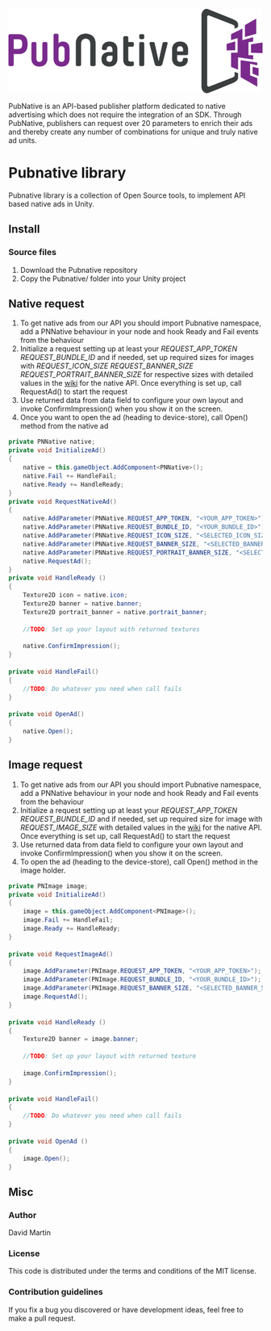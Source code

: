 ![ScreenShot](/Docs/PNLogo.png)

PubNative is an API-based publisher platform dedicated to native advertising which does not require the integration of an SDK. Through PubNative, publishers can request over 20 parameters to enrich their ads and thereby create any number of combinations for unique and truly native ad units.

# Pubnative library

Pubnative library is a collection of Open Source tools, to implement API based native ads in Unity.

## Install

### Source files

1. Download the Pubnative repository
2. Copy the Pubnative/ folder into your Unity project

## Native request

1. To get native ads from our API you should import Pubnative namespace, add a PNNative behaviour in your node and hook Ready and Fail events from the behaviour
2. Initialize a request setting up at least your *REQUEST_APP_TOKEN* *REQUEST_BUNDLE_ID* and if needed, set up required sizes for images with *REQUEST_ICON_SIZE* *REQUEST_BANNER_SIZE* *REQUEST_PORTRAIT_BANNER_SIZE* for respective sizes with detailed values in the [wiki](https://pubnative.atlassian.net/wiki/display/PUB/API+Documentation) for the native API. Once everything is set up, call RequestAd() to start the request
3. Use returned data from data field to configure your own layout and invoke ConfirmImpression() when you show it on the screen.
4. Once you want to open the ad (heading to device-store), call Open() method from the native ad

```cs
private PNNative native;
private void InitializeAd()
{
	native = this.gameObject.AddComponent<PNNative>();
	native.Fail += HandleFail;
	native.Ready += HandleReady;
}
private void RequestNativeAd()
{
	native.AddParameter(PNNative.REQUEST_APP_TOKEN, "<YOUR_APP_TOKEN>");
	native.AddParameter(PNNative.REQUEST_BUNDLE_ID, "<YOUR_BUNDLE_ID>");
	native.AddParameter(PNNative.REQUEST_ICON_SIZE, "<SELECTED_ICON_SIZE>");
	native.AddParameter(PNNative.REQUEST_BANNER_SIZE, "<SELECTED_BANNER_SIZE>");
	native.AddParameter(PNNative.REQUEST_PORTRAIT_BANNER_SIZE, "<SELECTED_PORTRAIT_BANNER_SIZE>");
	native.RequestAd();
}
private void HandleReady ()
{
	Texture2D icon = native.icon;
	Texture2D banner = native.banner;
	Texture2D portrait_banner = native.portrait_banner;

	//TODO: Set up your layout with returned textures

	native.ConfirmImpression();
}

private void HandleFail()
{
	//TODO: Do whatever you need when call fails
}

private void OpenAd()
{
	native.Open();
}
```

## Image request

1. To get native ads from our API you should import Pubnative namespace, add a PNNative behaviour in your node and hook Ready and Fail events from the behaviour
2. Initialize a request setting up at least your *REQUEST_APP_TOKEN* *REQUEST_BUNDLE_ID* and if needed, set up required size for image with *REQUEST_IMAGE_SIZE* with detailed values in the [wiki](https://pubnative.atlassian.net/wiki/display/PUB/API+Documentation) for the native API. Once everything is set up, call RequestAd() to start the request
3. Use returned data from data field to configure your own layout and invoke ConfirmImpression() when you show it on the screen.
4. To open the ad (heading to the device-store), call Open() method in the image holder.

```cs
private PNImage image;
private void InitializeAd()
{
	image = this.gameObject.AddComponent<PNImage>();
	image.Fail += HandleFail;
	image.Ready += HandleReady;
}

private void RequestImageAd()
{
	image.AddParameter(PNImage.REQUEST_APP_TOKEN, "<YOUR_APP_TOKEN>");
	image.AddParameter(PNImage.REQUEST_BUNDLE_ID, "<YOUR_BUNDLE_ID>");
	image.AddParameter(PNImage.REQUEST_BANNER_SIZE, "<SELECTED_BANNER_SIZE>");
	image.RequestAd();
}

private void HandleReady ()
{
	Texture2D banner = image.banner;

	//TODO: Set up your layout with returned texture

	image.ConfirmImpression();
}

private void HandleFail()
{
	//TODO: Do whatever you need when call fails
}

private void OpenAd ()
{
	image.Open();
}
```

## Misc

### Author

David Martin

### License

This code is distributed under the terms and conditions of the MIT license. 

### Contribution guidelines

If you fix a bug you discovered or have development ideas, feel free to make a pull request.

